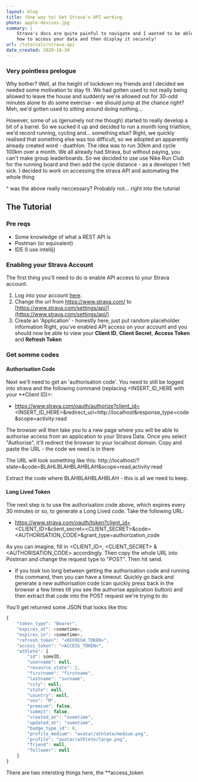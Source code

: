 ```yaml
---
layout: blog
title: (One way to) Get Strava's API working
photo: apple-devices.jpg
summary: |
    Strava's docs are quite painful to navigate and I wanted to be able to access my data, so here is a quick overview
    how to access your data and then display it securely!
url: /tutorials/strava-api
date_created: 2020-10-30
---
```


### Very pointless prelogue

Why bother? Well, at the height of lockdown my friends and I decided we needed some motivation to stay fit. We had gotten used to not really being allowed
to leave the house and suddenly we're allowed out for 30-odd minutes alone to do some exercise - we should jump at the chance right? Meh, we'd gotten used
to sitting around doing nothing...

However, some of us (genuinely not me though) started to really develop a bit of a barrel. So we sucked it up and decided to run a month long triathlon, we'd
record running, cycling and... something else? Right, we quickly realised that something else was too difficult, so we adopted an apparently already created
word - duathlon. The idea was to run 30km and cycle 100km over a month. We all already had Strava, but without paying, you can't make group leaderboards. So
we decided to use use Nike Run Club for the running board and then add the cycle distance - as a developer I felt sick. I decided to work on accessing the 
strava API and automating the whole thing

^ was the above really neccessary? Probably not... right into the tutorial

## The Tutorial

### Pre reqs
- Some knowledge of what a REST API is
- Postman (or equivalent)
- IDE (I use intellij)

### Enabling your Strava Account
The first thing you'll need to do is enable API access to your Strava account.
1. Log into your account [here](https://www.strava.com/).
1. Change the url from https://www.strava.com/ to [https://www.strava.com/settings/api/](https://www.strava.com/settings/api/)
1. Create an 'Application' - honestly here, just put random placeholder information
Right, you've enabled API access on your account and you should now be able to view your **Client ID**, **Client Secret**, 
**Access Token** and **Refresh Token**

### Get somme codes
#### Authorisation Code
Next we'll need to get an 'authorisation code'.
You need to still be logged into strava and the following command (replacing <INSERT_ID_HERE with your **Client ID)>:
- https://www.strava.com/oauth/authorize?client_id=<INSERT_ID_HERE>&redirect_uri=http://localhost&response_type=code&scope=activity:read

The browser will then take you to a new page where you will be able to authorise access from an application to your Strava Data.
Once you select "Authorise", it'll redirect the browser to your localhost domain. Copy and paste the URL - the code we need is in there

The URL will look something like this: http://localhost/?state=&code=BLAHLBLAHBLAHBLAH&scope=read,activity:read

Extract the code where BLAHBLAHBLAHBLAH - this is all we need to keep.

#### Long Lived Token
The next step is to use the authorisation code above, which expires every 30 minutes or so, to generate a Long Lived code. Take the following URL:
- https://www.strava.com/oauth/token?client_id=<CLIENT_ID>&client_secret=<CLIENT_SECRET>&code=<AUTHORISATION_CODE>&grant_type=authorization_code

As you can imagine, fill in <CLIENT_ID>, <CLIENT_SECRET> & <AUTHORISATION_CODE> accordingly. Then copy the whole URL into Postman
and change the request type to "POST". Then hit send.
- if you took too long between getting the authorisation code and running this command, then you can have a timeout. Quickly go back and generate a new
authorisation code (can quickly press back in the browser a few times till you see the authorise application button) and then extract that code into
the POST request we're trying to do

You'll get returned some JSON that looks like this:
```js
{
    "token_type": "Bearer",
    "expires_at": <sometime>,
    "expires_in": <sometime>,
    "refresh_token": "<REFRESH_TOKEN>",
    "access_token": "<ACCESS_TOKEN>",
    "athlete": {
        "id": someID,
        "username": null,
        "resource_state": 2,
        "firstname": "firstname",
        "lastname": "surname",
        "city": null,
        "state": null,
        "country": null,
        "sex": "M",
        "premium": false,
        "summit": false,
        "created_at": "sometime",
        "updated_at": "sometime",
        "badge_type_id": 0,
        "profile_medium": "avatar/athlete/medium.png",
        "profile": "avatar/athlete/large.png",
        "friend": null,
        "follower": null
    }
}
```

There are two intersting things here, the **access_token 